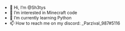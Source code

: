 - 👋 Hi, I’m @Sh3tys
- 👀 I’m interested in Minecraft code
- 🌱 I’m currently learning Python
- 📫 How to reach me on my discord: _Parzival_987#5116
